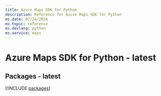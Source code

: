 ```yaml
---
title: Azure Maps SDK for Python
description: Reference for Azure Maps SDK for Python
ms.date: 07/24/2024
ms.topic: reference
ms.devlang: python
ms.service: maps
---
```

# Azure Maps SDK for Python - latest
## Packages - latest
[!INCLUDE [packages](maps-index.md)]